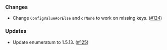 ### Changes
- Change `ConfigValue#orElse` and `orNone` to work on missing keys. ([#124][#124])

### Updates
- Update enumeratum to 1.5.13. ([#125][#125])

[#124]: https://github.com/vlovgr/ciris/pull/124
[#125]: https://github.com/vlovgr/ciris/pull/125
